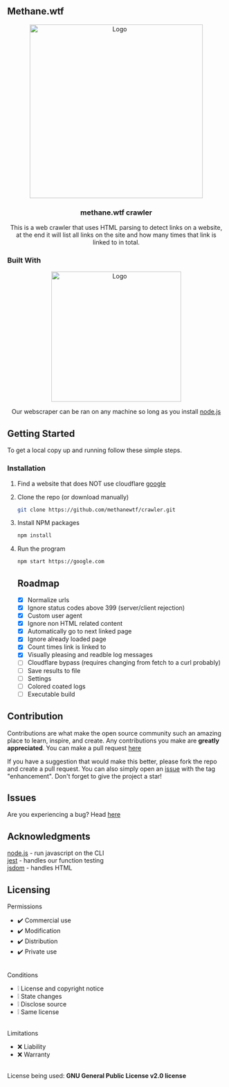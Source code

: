 ## Methane.wtf 
<div align="center">
    <img src="https://raw.githubusercontent.com/methanewtf/crawler/main/skull.png" alt="Logo" width="400" height="400">
  </a>
  <h3 align="center">methane.wtf crawler</h3>
  <p align="center">
    This is a web crawler that uses HTML parsing to detect links on a website, at the end it will list all links on the site and how many times that link is linked to in total. 
  </p>
</div>

### Built With
<div align="center">
    <img src="https://upload.wikimedia.org/wikipedia/commons/thumb/d/d9/Node.js_logo.svg/2560px-Node.js_logo.svg.png" alt="Logo" width="300" height="300">
</a>
    <p align="center">        
        Our webscraper can be ran on any machine so long as you install <a href="https://nodejs.org/en/download/current">node.js</a>
    </p>
</div>

## Getting Started
To get a local copy up and running follow these simple steps.

### Installation
1. Find a website that does NOT use cloudflare [google](https://google.com)
2. Clone the repo (or download manually)
   ```sh
   git clone https://github.com/methanewtf/crawler.git
   ```
3. Install NPM packages
   ```sh
   npm install
   ```
4. Run the program
   ```sh
   npm start https://google.com
   ```

   ## Roadmap
   - [x] Normalize urls
   - [x] Ignore status codes above 399 (server/client rejection)
   - [x] Custom user agent
   - [x] Ignore non HTML related content
   - [x] Automatically go to next linked page
   - [x] Ignore already loaded page
   - [x] Count times link is linked to
   - [x] Visually pleasing and readble log messages
   - [ ] Cloudflare bypass (requires changing from fetch to a curl probably)
   - [ ] Save results to file
   - [ ] Settings
   - [ ] Colored coated logs
   - [ ] Executable build

## Contribution
Contributions are what make the open source community such an amazing place to learn, inspire, and create. Any contributions you make are **greatly appreciated**. You can make a pull request [here](https://github.com/methanewtf/crawler/pulls)

If you have a suggestion that would make this better, please fork the repo and create a pull request. You can also simply open an [issue](https://github.com/methanewtf/crawler/issues) with the tag "enhancement".
Don't forget to give the project a star!

## Issues
Are you experiencing a bug? Head [here](https://github.com/methanewtf/crawler/issues)

## Acknowledgments
<div>
    <a href="https://nodejs.org/en/download/current">node.js</a> - run javascript on the CLI
    <br>
    <a href="https://www.npmjs.com/package/jest">jest</a> - handles our function testing
    <br>
    <a href="https://www.npmjs.com/package/jsdom">jsdom</a> - handles HTML
</div>

## Licensing 
Permissions
* ✔️ Commercial use
* ✔️ Modification
* ✔️ Distribution
* ✔️ Private use
<br></br>

Conditions
* ❕ License and copyright notice
* ❕ State changes
* ❕ Disclose source
* ❕ Same license
<br></br>

Limitations
* ❌ Liability
* ❌ Warranty
<br></br>

License being used: **GNU General Public License v2.0 license**

